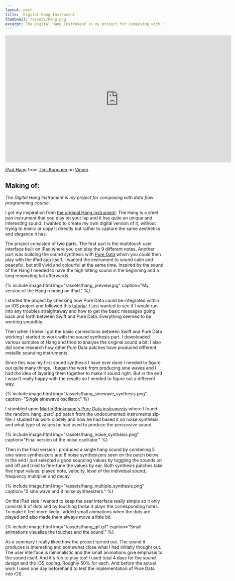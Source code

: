 ```yaml
---
layout: post
title:  Digital Hang Instrument
thumbnail: /assets/hang.png
excerpt: The Digital Hang Instrument is my project for composing with data flow programming course. I did the sound synthesis in Pure Data and built a Hang like multitouch user interface on iPad for playing the 9 different notes.
---
```


<iframe src="https://player.vimeo.com/video/201553429" width="720" height="405" frameborder="0" webkitallowfullscreen mozallowfullscreen allowfullscreen></iframe>
<p><a href="https://vimeo.com/201553429">iPad Hang</a> from <a href="https://vimeo.com/user6135320">Timi Koponen</a> on <a href="https://vimeo.com">Vimeo</a>.</p>

## Making of:

*The Digital Hang Instrument is my project for composing with data flow programming course.*

I got my inspiration from [the original Hang instrument](https://en.wikipedia.org/wiki/Hang_(instrument)). The Hang is a steel pan instrument that you play on your lap and it has quite an unique and interesting sound. I wanted to create my own digital version of it, without trying to mimic or copy it directly but rather to capture the same aesthetics and elegance it has.

The project consisted of two parts. The first part is the multitouch user interface built on iPad where you can play the 9 different notes. Another part was building the sound synthesis with [Pure Data](https://puredata.info/) which you could then play with the iPad app itself. I wanted the instrument to sound calm and peaceful, but still vivid and colourful at the same time. Inspired by the sound of the Hang I needed to have the high hitting sound in the beginning and a long resonating tail afterwards.

{% include image.html
            img="/assets/hang_preview.jpg"
            caption="My version of the Hang running on iPad." %}

I started the project by checking how Pure Data could be integrated within an iOS project and followed this [tutorial](http://defuncapps.tumblr.com/post/129644152544/making-ios-music-apps-with-pure-data-libpd-and). I just wanted to see if I would run into any troubles straightaway and how to get the basic messages going back and forth between Swift and Pure Data. Everything seemed to be working smoothly.

Then when I knew I got the basic connections between Swift and Pure Data working I started to work with the sound synthesis part. I downloaded various samples of Hang and tried to analyse the original sound a bit. I also did some research how other Pure Data patches have produced different metallic sounding instruments.

Since this was my first sound synthesis I have ever done I needed to figure out quite many things. I began the work from producing sine waves and I had the idea of layering them together to make it sound right. But in the end I wasn’t really happy with the results so I needed to figure out a different way.

{% include image.html
            img="/assets/hang_sinewave_synthesis.png"
            caption="Single sinewave oscillator." %}

I stumbled upon [Martin Brinkmann's Pure Data instruments](http://www.martin-brinkmann.de/pd-patches.html) where I found the random_hang_perc1.pd patch from the undocumented instruments zip-file. I studied his work closely and how he had based it on noise synthesis and what type of values he had used to produce the percussive sound.

{% include image.html
            img="/assets/hang_noise_synthesis.png"
            caption="Final version of the noise oscillator." %}

Then in the final version I produced a single hang sound by combining 5 sine wave synthesizers and 8 noise synthesizers seen on the patch below. In the end I just selected a good sounding values by toggling the sounds on and off and tried to fine-tune the values by ear. Both synthesis patches take five input values: played note, velocity, level of the individual sound, frequency multiplier and decay.

{% include image.html
            img="/assets/hang_multiple_synthesis.png"
            caption="5 sine wave and 8 noise synthesizers." %}


On the iPad side I wanted to keep the user interface really simple so it only consists 9 of dots and by touching those it plays the corresponding notes. To make it feel more lively I added small animations when the dots are played and also made them always move a little bit.

{% include image.html
            img="/assets/hang_gif.gif"
            caption="Small animations visualize the touches and the sound." %}


As a summary I really liked how the project turned out. The sound it produces is interesting and somewhat close what I had initially thought out. The user interface is minimalistic and the small animations give emphasis to the sound itself. And it's fun to play too! I used total 4 days for the sound design and the iOS coding. Roughly 50% for each. And before the actual work I used one day beforehand to test the implementation of Pure Data into iOS.